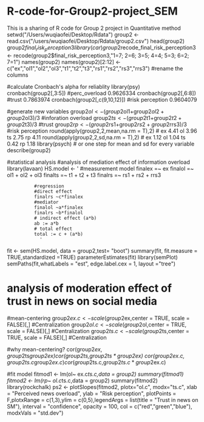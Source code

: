 # R-code-for-Group2-project_SEM
This is a sharing of R code for Group 2 project in Quantitative method 
setwd("/Users/wuqiaofei/Desktop/Rdata")
group2 <- read.csv("/users/wuqiaofei/Desktop/Rdata/group2.csv")
head(group2)
group2$final_risk_perception3
library(car)
group2$recode_final_risk_perception3 <- recode(group2$final_risk_perception3,"1=7; 2=6; 3=5; 4=4; 5=3; 6=2; 7=1")
names(group2)
names(group2)[2:12] <- c("ex","ol1","ol2","ol3","t1","t2","t3","rs1","rs2","rs3","rrs3")   #rename the columns


#calculate Cronbach's alpha for reliablity
library(psy)
cronbach(group2[,3:5]) #perc_overload   0.9626334
cronbach(group2[,6:8]) #trust     0.7863974
cronbach(group2[,c(9,10,12)]) #risk perception 0.9604079


#generate new variables 
group2$ol <- (group2$ol1+group2$ol2+group2$ol3)/3   #inforation overload
group2$ts <- (group2$t1+group2$t2+group2$t3)/3      #trust
group2$rp <- (group2$rs1+group2$rs2+group2$rrs3)/3  #risk perception
round(apply(group2,2,mean,na.rm = T),2) #  ex  4.41 ol 3.96 ts 2.75 rp  4.11
round(apply(group2,2,sd,na.rm = T),2)  #  ex  1.12  ol 1.04 ts 0.42 rp  1.18
library(psych)    # or one step for mean and sd for every variable
describe(group2)    


#statistical analysis
#analysis of mediation effect of information overload
library(lavaan)
HS.model <- ' #measurement model
              finalex =~ ex
              finalol =~ ol1 + ol2 + ol3
              finalts =~ t1 + t2 + t3
              finalrs =~ rs1 + rs2 + rrs3
              
              #regression
              #direct effect
              finalrs ~c*finalex
              #mediator
              finalol ~a*finalex
              finalrs ~b*finalol
              # indirect effect (a*b)
              ab := a*b
              # total effect
              total := c + (a*b)
                '
fit <- sem(HS.model, data = group2,test= "boot")
summary(fit, fit.measure = TRUE,standardized =TRUE)
parameterEstimates(fit)
library(semPlot)
semPaths(fit,whatLabels = "est", edge.label.cex = 1, layout ="tree")

# analysis of moderation effect of trust in news on social media
#mean-centering
group2$ex.c <- scale(group2$ex,center = TRUE, scale = FALSE)[,]   #Centralization
group2$ol.c <- scale(group2$ol,center = TRUE, scale = FALSE)[,]   #Centralization
group2$ts.c <- scale(group2$ts,center = TRUE, scale = FALSE)[,]   #Centralization

#why mean-centering?
cor(group2$ex,group2$ts*group2$ex)
cor(group2$ts,group2$ts*group2$ex)
cor(group2$ex.c,group2$ts.c*group2$ex.c)
cor(group2$ts.c,group2$ts.c*group2$ex.c)

#fit model
fitmod1 <- lm(ol~ ex.c*ts.c,data = group2)
summary(fitmod1)
fitmod2 <- lm(rp~ ol.c*ts.c,data = group2)
summary(fitmod2)
library(rockchalk)
ps2  <- plotSlopes(fitmod2, plotx="ol.c", modx="ts.c", xlab = "Perceived news overload", ylab = "Risk perception", 
                   plotPoints = F,plotxRange = c(1,3),ylim = c(0,5),legendArgs = list(title = "Trust in news on SM"),
                   interval = "confidence", opacity = 100, col = c("red","green","blue"),
                   modxVals = "std.dev")
